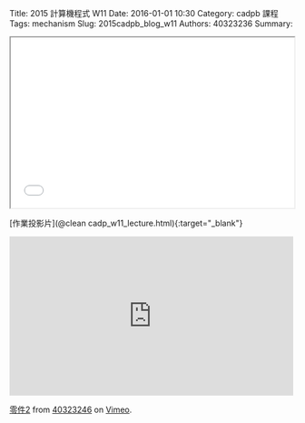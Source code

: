 Title: 2015 計算機程式 W11
Date: 2016-01-01 10:30
Category: cadpb 課程
Tags: mechanism
Slug: 2015cadpb_blog_w11
Authors: 40323236
Summary: 


<iframe src="cadp_w11_lecture.html" width="500" height="300"></iframe>

[作業投影片](@clean cadp_w11_lecture.html){:target="_blank"}



<iframe src="https://player.vimeo.com/video/150234360" width="500" height="280" frameborder="0" webkitallowfullscreen mozallowfullscreen allowfullscreen></iframe> <p><a href="https://vimeo.com/150234360">零件2</a> from <a href="https://vimeo.com/user47236406">40323246</a> on <a href="https://vimeo.com">Vimeo</a>.</p>
